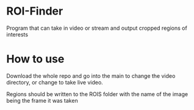 # ROI-Finder
Program that can take in video or stream and output cropped regions of interests

# How to use
Download the whole repo and go into the main to change the video directory, or change to take live video.

Regions should be written to the ROIS folder with the name of the image being the frame it was taken

